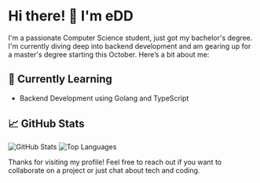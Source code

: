 # Hi there! 👋 I'm eDD

I'm a passionate Computer Science student, just got my bachelor's degree. I'm currently diving deep into backend development and am gearing up for a master's degree starting this October. Here’s a bit about me:

## 🌱 Currently Learning
- Backend Development using Golang and TypeScript

## 📈 GitHub Stats

![GitHub Stats](https://github-readme-stats.vercel.app/api?username=eDyrr&show_icons=true&theme=radical)
![Top Languages](https://github-readme-stats.vercel.app/api/top-langs/?username=eDyrr&layout=compact&theme=radical)

Thanks for visiting my profile! Feel free to reach out if you want to collaborate on a project or just chat about tech and coding.
